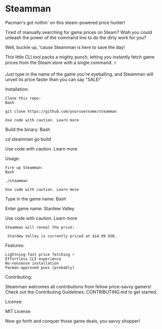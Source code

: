 # Steamman ️

Pacman's got nothin' on this steam-powered price hunter!

Tired of manually searching for game prices on Steam?  Wish you could unleash the power of the command line to do the dirty work for you?

Well, buckle up, 'cause Steamman is here to save the day!

This little CLI tool packs a mighty punch, letting you instantly fetch game prices from the Steam store with a single command. ⚡️

Just type in the name of the game you're eyeballing, and Steamman will unveil its price faster than you can say "SALE!"

Installation:

    Clone this repo:
    Bash

    git clone https://github.com/yourusername/steamman

    Use code with caution. Learn more

Build the binary:
Bash

cd steamman
go build

Use code with caution. Learn more

Usage:

    Fire up Steamman:
    Bash

    ./steamman

    Use code with caution. Learn more

Type in the game name:
Bash

Enter game name: Stardew Valley

Use code with caution. Learn more

    Steamman will reveal the price:

     Stardew Valley is currently priced at $14.99 USD. 

Features:

    Lightning-fast price fetching ⚡️
    Effortless CLI experience
    No-nonsense installation
    Pacman-approved puns (probably)

Contributing:

Steamman welcomes all contributions from fellow price-savvy gamers! Check out the Contributing Guidelines: CONTRIBUTING.md to get started.

License:

MIT License

Now go forth and conquer those game deals, you savvy shopper!